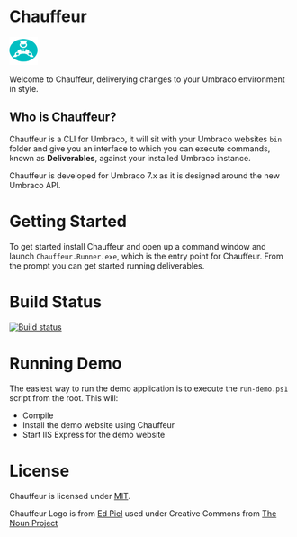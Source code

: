 # Chauffeur

<img src="./chauffeur_logo.svg" style="width: 50px; height: 50px;" />

Welcome to Chauffeur, deliverying changes to your Umbraco environment in style.

## Who is Chauffeur?

Chauffeur is a CLI for Umbraco, it will sit with your Umbraco websites `bin` folder and give you an interface to which you can execute commands, known as **Deliverables**, against your installed Umbraco instance.

Chauffeur is developed for Umbraco 7.x as it is designed around the new Umbraco API.

# Getting Started

To get started install Chauffeur and open up a command window and launch `Chauffeur.Runner.exe`, which is the entry point for Chauffeur. From the prompt you can get started running deliverables.

# Build Status

[![Build status](https://ci.appveyor.com/api/projects/status/py65p0vnrjb4m7sx)](https://ci.appveyor.com/project/aaronpowell/chauffeur)

# Running Demo

The easiest way to run the demo application is to execute the `run-demo.ps1` script from the root. This will:

- Compile
- Install the demo website using Chauffeur
- Start IIS Express for the demo website

# License

Chauffeur is licensed under [MIT](License.md).

Chauffeur Logo is from [Ed Piel](https://thenounproject.com/eduardpiel) used under Creative Commons from [The Noun Project](https://thenounproject.com/term/chauffeur/239487)
